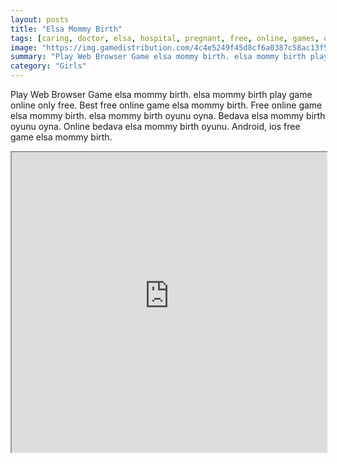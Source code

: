 ```yaml
---
layout: posts
title: "Elsa Mommy Birth"
tags: [caring, doctor, elsa, hospital, pregnant, free, online, games, oyna, game, free, games, play, play, games]
image: "https://img.gamedistribution.com/4c4e5249f45d8cf6a0387c58ac13f514.jpg"
summary: "Play Web Browser Game elsa mommy birth. elsa mommy birth play game online only free. Best free online game elsa mommy birth. Free online game elsa mommy birth. elsa mommy birth oyunu oyna. Bedava elsa mommy birth oyunu oyna. Online bedava elsa mommy birth oyunu. Android, ios free game elsa mommy birth."
category: "Girls"
---
```


Play Web Browser Game elsa mommy birth. elsa mommy birth play game online only free. Best free online game elsa mommy birth. Free online game elsa mommy birth. elsa mommy birth oyunu oyna. Bedava elsa mommy birth oyunu oyna. Online bedava elsa mommy birth oyunu. Android, ios free game elsa mommy birth.

<iframe width="100%" height="480px;" src="https://flash.gamedistribution.com?game=4c4e5249f45d8cf6a0387c58ac13f514"></iframe>